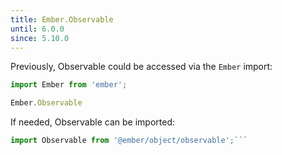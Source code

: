 ```yaml
---
title: Ember.Observable
until: 6.0.0
since: 5.10.0
---
```



Previously, Observable could be accessed via the `Ember` import:
```js
import Ember from 'ember';

Ember.Observable

```

 If needed, Observable can be imported:
```js
import Observable from '@ember/object/observable';```
